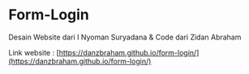 # Form-Login

Desain Website dari I Nyoman Suryadana & Code dari Zidan Abraham

Link website : [https://danzbraham.github.io/form-login/](https://danzbraham.github.io/form-login/)
